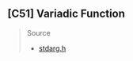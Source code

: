 ## [C51] Variadic Function
> Source
> * [stdarg.h](https://www.keil.com/support/man/docs/c51/c51_stdarg_h.htm)